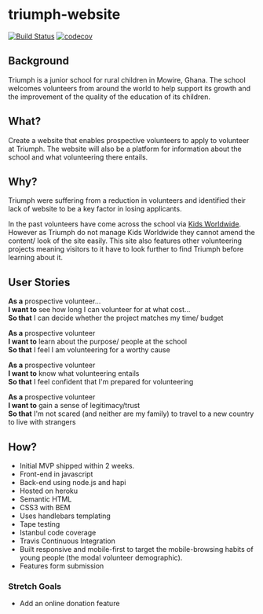# triumph-website
[![Build Status](https://travis-ci.org/Cleop/triumph-website.svg?branch=master)](https://travis-ci.org/Cleop/triumph-website)
[![codecov](https://codecov.io/gh/Cleop/triumph-website/branch/master/graph/badge.svg)](https://codecov.io/gh/Cleop/triumph-website)

## Background

Triumph is a junior school for rural children in Mowire, Ghana. The school welcomes volunteers from around the world to help support its growth and the improvement of the quality of the education of its children.

## What?

Create a website that enables prospective volunteers to apply to volunteer at Triumph. The website will also be a platform for information about the school and what volunteering there entails.

## Why?

Triumph were suffering from a reduction in volunteers and identified their lack of website to be a key factor in losing applicants.

In the past volunteers have come across the school via [Kids Worldwide](http://www.kidsworldwide.org/publication_details_idx.php?publication_id=33). However as Triumph do not manage Kids Worldwide they cannot amend the content/ look of the site easily. This site also features other volunteering projects meaning visitors to it have to look further to find Triumph before learning about it.

## User Stories

**As a** prospective volunteer... <br>
**I want to** see how long I can volunteer for at what cost... <br>
**So that** I can decide whether the project matches my time/ budget

**As a** prospective volunteer<br>
**I want to** learn about the purpose/ people at the school<br>
**So that** I feel I am volunteering for a worthy cause

**As a** prospective volunteer<br>
**I want to** know what volunteering entails<br>
**So that** I feel confident that I'm prepared for volunteering

**As a** prospective volunteer<br>
**I want to** gain a sense of legitimacy/trust<br>
**So that** I'm not scared (and neither are my family) to travel to a new country to live with strangers

## How?

- Initial MVP shipped within 2 weeks.
- Front-end in javascript
- Back-end using node.js and hapi
- Hosted on heroku
- Semantic HTML
- CSS3 with BEM
- Uses handlebars templating
- Tape testing
- Istanbul code coverage
- Travis Continuous Integration
- Built responsive and mobile-first to target the mobile-browsing habits of young people (the modal volunteer demographic).
- Features form submission

### Stretch Goals
- Add an online donation feature
